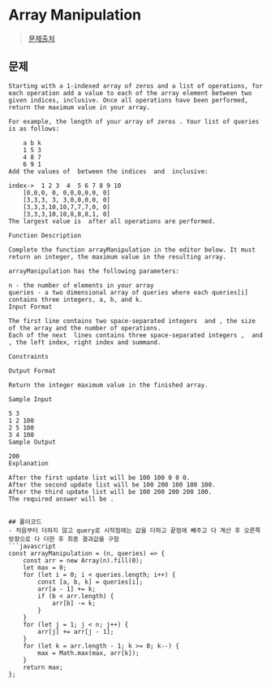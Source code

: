 # Array Manipulation

> [문제출처](https://www.hackerrank.com/challenges/crush/problem)

## 문제
```
Starting with a 1-indexed array of zeros and a list of operations, for each operation add a value to each of the array element between two given indices, inclusive. Once all operations have been performed, return the maximum value in your array.

For example, the length of your array of zeros . Your list of queries is as follows:

    a b k
    1 5 3
    4 8 7
    6 9 1
Add the values of  between the indices  and  inclusive:

index->	 1 2 3  4  5 6 7 8 9 10
	[0,0,0, 0, 0,0,0,0,0, 0]
	[3,3,3, 3, 3,0,0,0,0, 0]
	[3,3,3,10,10,7,7,7,0, 0]
	[3,3,3,10,10,8,8,8,1, 0]
The largest value is  after all operations are performed.

Function Description

Complete the function arrayManipulation in the editor below. It must return an integer, the maximum value in the resulting array.

arrayManipulation has the following parameters:

n - the number of elements in your array
queries - a two dimensional array of queries where each queries[i] contains three integers, a, b, and k.
Input Format

The first line contains two space-separated integers  and , the size of the array and the number of operations. 
Each of the next  lines contains three space-separated integers ,  and , the left index, right index and summand.

Constraints

Output Format

Return the integer maximum value in the finished array.

Sample Input

5 3
1 2 100
2 5 100
3 4 100
Sample Output

200
Explanation

After the first update list will be 100 100 0 0 0. 
After the second update list will be 100 200 100 100 100. 
After the third update list will be 100 200 200 200 100. 
The required answer will be .
```

```

## 풀이코드
- 처음부터 더하지 않고 query로 시작점에는 값을 더하고 끝점에 빼주고 다 계산 후 오른쪽방향으로 다 더한 후 최종 결과값을 구함
```javascript
const arrayManipulation = (n, queries) => {
    const arr = new Array(n).fill(0);
    let max = 0;
    for (let i = 0; i < queries.length; i++) {
        const [a, b, k] = queries[i];
        arr[a - 1] += k;
        if (b < arr.length) {
            arr[b] -= k;
        }
    }
    for (let j = 1; j < n; j++) {
        arr[j] += arr[j - 1];
    }
    for (let k = arr.length - 1; k >= 0; k--) {
        max = Math.max(max, arr[k]);
    }
    return max;
};
```
